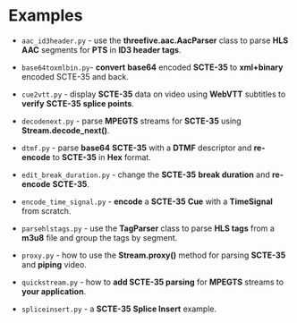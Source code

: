 # Examples

* `aac_id3header.py` - use the __threefive.aac.AacParser__ class to parse __HLS AAC__ segments for __PTS__ in __ID3 header tags__.

* `base64toxmlbin.py`- __convert__ __base64__ encoded __SCTE-35__ to __xml+binary__ encoded SCTE-35 and back.
  
* `cue2vtt.py` - display __SCTE-35__ data on video using __WebVTT__ subtitles to __verify__ __SCTE-35__ __splice points__.

* `decodenext.py` - parse __MPEGTS__ streams for __SCTE-35__ using __Stream.decode_next()__.

* `dtmf.py` - parse __base64__ __SCTE-35__ with a __DTMF__ descriptor and __re-encode__ to __SCTE-35__ in __Hex__ format.

* `edit_break_duration.py` - change the __SCTE-35__ __break duration__ and __re-encode__ __SCTE-35__.

* `encode_time_signal.py` - __encode__ a __SCTE-35__ __Cue__ with a __TimeSignal__ from scratch.

* `parsehlstags.py` - use the __TagParser__ class to parse __HLS tags__ from a __m3u8__ file and group the tags by segment.

* `proxy.py` - how to use the __Stream.proxy()__ method for parsing __SCTE-35__ and __piping__ video.

* `quickstream.py` - how to __add SCTE-35 parsing__ for __MPEGTS__ streams to __your application__.

* `spliceinsert.py` - a __SCTE-35__ __Splice Insert__ example.  
